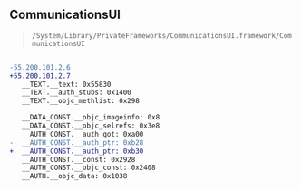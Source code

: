 ## CommunicationsUI

> `/System/Library/PrivateFrameworks/CommunicationsUI.framework/CommunicationsUI`

```diff

-55.200.101.2.6
+55.200.101.2.7
   __TEXT.__text: 0x55830
   __TEXT.__auth_stubs: 0x1400
   __TEXT.__objc_methlist: 0x298

   __DATA_CONST.__objc_imageinfo: 0x8
   __DATA_CONST.__objc_selrefs: 0x3e8
   __AUTH_CONST.__auth_got: 0xa00
-  __AUTH_CONST.__auth_ptr: 0xb28
+  __AUTH_CONST.__auth_ptr: 0xb30
   __AUTH_CONST.__const: 0x2928
   __AUTH_CONST.__objc_const: 0x2408
   __AUTH.__objc_data: 0x1038

```
